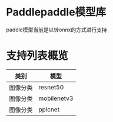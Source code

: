 # Paddlepaddle模型库

paddle模型当前是以转onnx的方式进行支持


# 支持列表概览

| 类别 | 模型 |
| - | - |
| 图像分类 | resnet50 |
| 图像分类 | mobilenetv3 |
| 图像分类 | pplcnet |